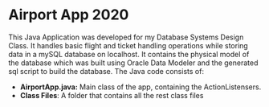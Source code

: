 # Airport App 2020

This Java Application was developed for my Database Systems Design Class. It handles basic flight and ticket handling operations while storing data in a mySQL database on localhost. It contains the physical model of the database which was built using Oracle Data Modeler and the generated sql script to build the database. The Java code consists of:

- **AirportApp.java:** Main class of the app, containing the ActionListensers.
- **Class Files**: A folder that contains all the rest class files  

